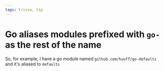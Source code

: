 ```yaml
---
tags: trivia, tip
---
```


# Go aliases modules prefixed with `go-` as the rest of the name
So, for example, I have a go module named `github.com/huuff/go-defaults` and it's aliased to `defaults`

